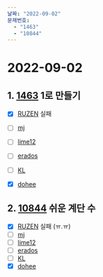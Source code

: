 ```yaml
---
날짜: "2022-09-02"
문제번호: 
  - "1463"
  - "10844"
---
```


# 2022-09-02

## 1. [1463](https://www.acmicpc.net/problem/1463) 1로 만들기

- [X] [RUZEN](./1463_RUZEN.md)  실패
- [ ] [mj](./1463_mj.md)
- [ ] [lime12](./1463_lime12.md)
- [ ] [erados](./1463_erados.md)
- [ ] [KL](./1463_KL.md)
- [X] [dohee](./1463_dohee.md)


## 2. [10844](https://www.acmicpc.net/problem/10844) 쉬운 계단 수

- [X] [RUZEN](./10844_RUZEN.md) 실패 (ㅠ.ㅠ)
- [ ] [mj](./10844_mj.md)
- [ ] [lime12](./10844_lime12.md) 
- [ ] [erados](./10844_erados.md) 
- [ ] [KL](./10844_KL.md) 
- [X] [dohee](./10844_dohee.md)
